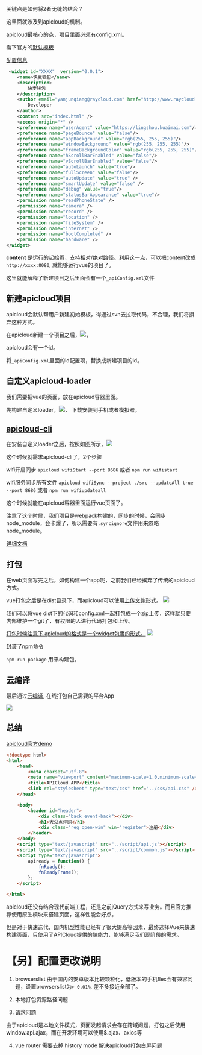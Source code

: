 关键点是如何将2者无缝的结合？

这里面就涉及到apicloud的机制。

apicloud最核心的点，项目里面必须有config.xml。

看下官方的[默认模板](https://docs.apicloud.com/Dev-Guide/widget-package-structure-manual)



[配置信息](https://docs.apicloud.com/Dev-Guide/app-config-manual)
```xml
 <widget id="XXXX"  version="0.0.1">
    <name>快麦钱包</name>
    <description>
        快麦钱包
    </description>
    <author email="yanjunqiang@raycloud.com" href="http://www.raycloud.com">
        Developer
    </author>
    <content src="index.html" />
    <access origin="*" />
    <preference name="userAgent" value="https://lingshou.kuaimai.com"/>
    <preference name="pageBounce" value="false"/>
	<preference name="appBackground" value="rgb(255, 255, 255)"/>
	<preference name="windowBackground" value="rgb(255, 255, 255)"/>
	<preference name="frameBackgroundColor" value="rgb(255, 255, 255)"/>
	<preference name="hScrollBarEnabled" value="false"/>
	<preference name="vScrollBarEnabled" value="false"/>
	<preference name="autoLaunch" value="true"/>
	<preference name="fullScreen" value="false"/>
	<preference name="autoUpdate" value="true" />
	<preference name="smartUpdate" value="false" />
	<preference name="debug" value="true"/>
	<preference name="statusBarAppearance" value="true"/>
	<permission name="readPhoneState" />
	<permission name="camera" />
	<permission name="record" />
	<permission name="location" />
	<permission name="fileSystem" />
	<permission name="internet" />
	<permission name="bootCompleted" />
	<permission name="hardware" />
</widget>

```

**content** 是运行的起始页，支持相对/绝对路径。利用这一点，可以把content改成`http://xxxx:8080`, 就能够运行vue的项目了。

这里就能解释了新建项目之后里面会有一个`_apiConfig.xml`文件


## 新建apicloud项目

apicloud会默认帮用户新建初始模板，得通过svn去拉取代码，不合理，我们将摒弃这种方式。

在apicloud新建一个项目之后，![](./image/apicloud_3.png)，

apicloud会有一个id。

将`_apiConfig.xml`里面的id配置项，替换成新建项目的id。


## 自定义apicloud-loader

我们需要把vue的页面，放在apicloud容器里面。

先构建自定义loader，![](./image/apicloud_2.png)， 下载安装到手机或者模拟器。


## [apicloud-cli](https://docs.apicloud.com/Dev-Tools/apicloud-cli)

在安装自定义loader之后，按照如图所示，![](./image/apicloud_4.png)

这个时候就需求apicloud-cli了，2个步骤

wifi开启同步
`apicloud wifiStart --port 8686` 或者 `npm run wifistart`

wifi服务同步所有文件
`apicloud wifiSync --project ./src --updateAll true --port 8686` 或者 `npm run wifiupdateall`

这个时候就能在apicloud容器里面运行vue页面了。

注意了这个时候，我们项目是webpack构建的，同步的时候，会同步node_module，会卡爆了，所以需要有`.syncignore`文件用来忽略node_module。

[详细文档](https://docs.apicloud.com/Dev-Tools/apicloud-cli)


## 打包

在web页面写完之后，如何构建一个app呢，之前我们已经摈弃了传统的apicloud方式。

vue打包之后是在dist目录下，而apicloud可以使用[上传文件](https://www.apicloud.com/code)形式。
![](./image/apicloud_5.png)

我们可以将vue dist下的代码和config.xml一起打包成一个zip上传，这样就只要内部维护一个git了，有权限的人进行代码打包和上传。

[打包时候注意下 apicloud的格式是一个widget包裹的形式。](https://docs.apicloud.com/Dev-Guide/widget-package-structure-manual) 
![](./image/apicloud_6.png)

封装了npm命令

`npm run package` 用来构建包。


## 云编译

最后通过[云编译](https://www.apicloud.com/package), 在线打包自己需要的平台App

![](./image/apicloud_7.png)


## 总结

[apicloud官方demo](https://github.com/apicloudcom/APICloud-App-Templates/blob/master/dianping/widget/html/login.html)

```html
<!doctype html>
<html>
    <head>
        <meta charset="utf-8">
        <meta name="viewport" content="maximum-scale=1.0,minimum-scale=1.0,user-scalable=0,width=device-width,initial-scale=1.0" />
        <title>APICloud APP</title>
        <link rel="stylesheet" type="text/css" href="../css/api.css" />
    </head>

    <body>
        <header id="header">
            <div class="back event-back"></div>
            <h1>大众点评网</h1>
            <div class="reg open-win" win="register">注册</div>
        </header>
    </body>
    <script type="text/javascript" src="../script/api.js"></script>
    <script type="text/javascript" src="../script/common.js"></script>
    <script type="text/javascript">
        apiready = function() {
            fnReady();
            fnReadyFrame();
        };
    </script>

</html>
```


apicloud还没有结合现代前端工程，还是之前jQuery方式来写业务。而且官方推荐使用原生模块来搭建页面，这样性能会好点。

但是对于快速迭代，国内机型性能已经有了很大提高等因素，最终选择Vue来快速构建页面，只使用了APICloud提供的端能力，能够满足我们现阶段的需求。



# 【另】配置更改说明

1. browserslist
由于国内的安卓版本比较颗粒化，低版本的手机flex会有兼容问题，设置browserslist为`> 0.01%`, 差不多接近全部了。

2. 本地打包资源路径问题

3. 请求问题

由于apicloud是本地文件模式，页面发起请求会存在跨域问题，打包之后使用window.api.ajax，而在开发环境可以使用$.ajax、axios等

4. vue router 需要去掉 history mode 解决apicloud打包白屏问题
